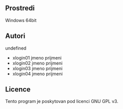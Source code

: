 Prostredi
---------

Windows 64bit

Autori
------

undefined
- xlogin01 jmeno prijmeni 
- xlogin02 jmeno prijmeni 
- xlogin03 jmeno prijmeni 
- xlogin04 jmeno prijmeni 

Licence
-------

Tento program je poskytovan pod licenci GNU GPL v3.
